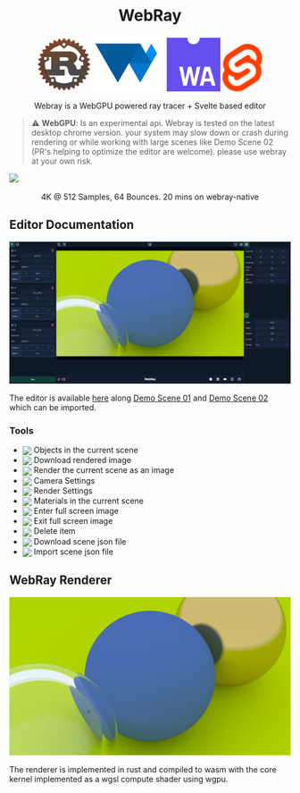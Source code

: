 <p align="center">
  <!-- <img src="https://raw.githubusercontent.com/BLaZeKiLL/VloxyEngine/main/.github/assets/vloxy_logo.svg" width=256> -->
  <h1 align="center">WebRay</h1>
</p>

<p align="center">
    <img width=96 src="./docs/icons/logo_rust.png">
    <img width=128 src="./docs/icons/logo_web_gpu.svg">
    <img width=96 src="./docs/icons/logo_web_assembly.svg">
    <img width=72 src="./docs/icons/logo_svelte.svg">
</p>

<p align="center">
Webray is a WebGPU powered ray tracer + Svelte based editor
</p>

> :warning: **WebGPU**: Is an experimental api. Webray is tested on the latest desktop chrome version. your system may slow down or crash during rendering or while working with large scenes like Demo Scene 02 (PR's helping to optimize the editor are welcome). please use webray at your own risk.

<img src="./cover.png">
<p align="center">4K @ 512 Samples, 64 Bounces. 20 mins on webray-native</p>

## Editor Documentation

<img src="./editor.png">

The editor is available [here](https://blazekill.github.io/webray/) along [Demo Scene 01](https://github.com/BLaZeKiLL/webray/blob/main/src/data/demo_01.scene.json) and [Demo Scene 02](https://github.com/BLaZeKiLL/webray/blob/main/src/data/demo_02.scene.json) which can be imported.

### Tools

- <img align="center" src="https://api.iconify.design/iconamoon/3d-light.svg?color=%23888888"> Objects in the current scene
- <img align="center" src="https://api.iconify.design/uil/image-download.svg?color=%23888888"> Download rendered image
- <img align="center" src="https://api.iconify.design/material-symbols/imagesmode-outline-rounded.svg?color=%23888888"> Render the current scene as an image
- <img align="center" src="https://api.iconify.design/material-symbols:android-camera-outline.svg?color=%23888888"> Camera Settings
- <img align="center" src="https://api.iconify.design/cil/tv.svg?color=%23888888"> Render Settings
- <img align="center" src="https://api.iconify.design/icon-park-outline/material.svg?color=%23888888"> Materials in the current scene
- <img align="center" src="https://api.iconify.design/gridicons/fullscreen.svg?color=%23888888"> Enter full screen image
- <img align="center" src="https://api.iconify.design/gridicons/fullscreen-exit.svg?color=%23888888"> Exit full screen image
- <img align="center" src="https://api.iconify.design/material-symbols/delete-forever-outline-rounded.svg?color=%23888888"> Delete item
- <img align="center" src="https://api.iconify.design/material-symbols/file-save-outline-rounded.svg?color=%23888888"> Download scene json file
- <img align="center" src="https://api.iconify.design/material-symbols/file-open-outline-rounded.svg?color=%23888888"> Import scene json file

## WebRay Renderer

<img src="./render.png">

The renderer is implemented in rust and compiled to wasm with the core kernel implemented as a wgsl compute shader using wgpu.
